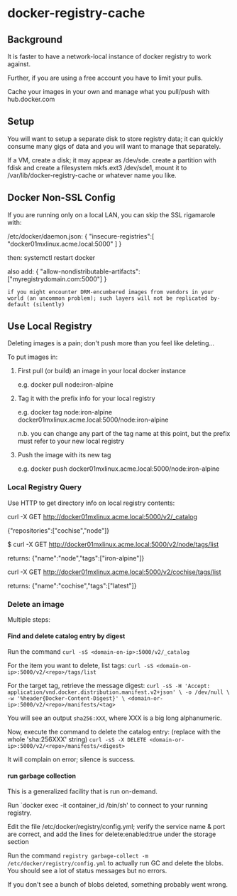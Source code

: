 # docker-registry-cache

## Background

It is faster to have a network-local instance of docker registry to work against.

Further, if you are using a free account you have to limit your pulls.

Cache your images in your own and manage what you pull/push with hub.docker.com

## Setup

You will want to setup a separate disk to store registry data; it can quickly consume many gigs of data and you will want to manage that separately.

If a VM, create a disk; it may appear as /dev/sde. create a partition with fdisk and create a filesystem mkfs.ext3 /dev/sde1, mount it to /var/lib/docker-registry-cache or whatever name you like.


## Docker Non-SSL Config

If you are running only on a local LAN, you can skip the SSL rigamarole with:

  /etc/docker/daemon.json: 
    { "insecure-registries":[ "docker01mxlinux.acme.local:5000" ] }

  then: systemctl restart docker

also add:
    { "allow-nondistributable-artifacts": ["myregistrydomain.com:5000"] }

    if you might encounter DRM-encumbered images from vendors in your world (an uncommon problem); such layers will not be replicated by-default (silently)

## Use Local Registry

Deleting images is a pain; don't push more than you feel like deleting...

To put images in:

 1) First pull (or build) an image in your local docker instance

    e.g. docker pull node:iron-alpine

 2) Tag it with the prefix info for your local registry

    e.g. docker tag node:iron-alpine docker01mxlinux.acme.local:5000/node:iron-alpine 

    n.b. you can change any part of the tag name at this point, but the prefix must refer to your new local registry

 3) Push the image with its new tag

    e.g. docker push docker01mxlinux.acme.local:5000/node:iron-alpine


### Local Registry Query

Use HTTP to get directory info on local registry contents:

curl -X GET http://docker01mxlinux.acme.local:5000/v2/_catalog

{"repositories":["cochise","node"]}

$ curl -X GET http://docker01mxlinux.acme.local:5000/v2/node/tags/list

returns: {"name":"node","tags":["iron-alpine"]}

curl -X GET http://docker01mxlinux.acme.local:5000/v2/cochise/tags/list

returns: {"name":"cochise","tags":["latest"]}

### Delete an image

Multiple steps:

#### Find and delete catalog entry by digest

Run the command `curl -sS <domain-on-ip>:5000/v2/_catalog`

For the item you want to delete, list tags: `curl -sS <domain-on-ip>:5000/v2/<repo>/tags/list`

For the target tag, retrieve the message digest: `curl -sS -H 'Accept: application/vnd.docker.distribution.manifest.v2+json' \
-o /dev/null \
-w '%header{Docker-Content-Digest}' \
<domain-or-ip>:5000/v2/<repo>/manifests/<tag>`

You will see an output `sha256:XXX`, where XXX is a big long alphanumeric.

Now, execute the command to delete the catalog entry: (replace <digest> with the whole 'sha:256XXX' string) 
`curl -sS -X DELETE <domain-or-ip>:5000/v2/<repo>/manifests/<digest>`

It will complain on error; silence is success.

#### run garbage collection

This is a generalized facility that is run on-demand. 

Run `docker exec -it container_id /bin/sh' to connect to your running registry.

Edit the file /etc/docker/registry/config.yml; verify the service name & port are correct, and add the lines for delete:enabled:true under the storage section

Run the command `registry garbage-collect -m /etc/docker/registry/config.yml` to actually run GC and delete the blobs. You should see a lot of status messages but no errors.

If you don't see a bunch of blobs deleted, something probably went wrong.
